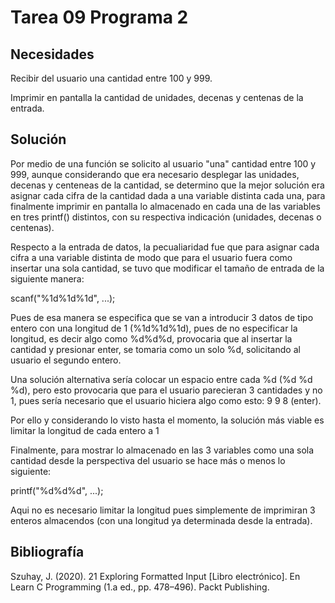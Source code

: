 # Tarea 09 Programa 2

## Necesidades

Recibir del usuario una cantidad entre 100 y 999.

Imprimir en pantalla la cantidad de unidades, decenas y centenas de la entrada.

## Solución

Por medio de una función se solicito al usuario "una" cantidad entre 100 y 999, aunque
considerando que era necesario desplegar las unidades, decenas y centeneas de la cantidad,
se determino que la mejor solución era asignar cada cifra de la cantidad dada a una variable
distinta cada una, para finalmente imprimir en pantalla lo almacenado en cada una de las
variables en tres printf() distintos, con su respectiva indicación (unidades, decenas o
centenas).

Respecto a la entrada de datos, la pecualiaridad fue que para asignar cada cifra a una variable
distinta de modo que para el usuario fuera como insertar una sola cantidad, se tuvo que modificar
el tamaño de entrada de la siguiente manera:

scanf("%1d%1d%1d", ...);

Pues de esa manera se especifica que se van a introducir 3 datos de tipo entero con una longitud de
1 (%1d%1d%1d), pues de no especificar la longitud, es decir algo como %d%d%d, provocaria que al 
insertar la cantidad y presionar enter, se tomaria como un solo %d, solicitando al usuario el segundo 
entero.

Una solución alternativa sería colocar un espacio entre cada %d (%d %d %d), pero esto provocaria que 
para el usuario parecieran 3 cantidades y no 1, pues sería necesario que el usuario hiciera algo como 
esto: 9 9 8 (enter).

Por ello y considerando lo visto hasta el momento, la solución más viable es limitar la longitud de cada
entero a 1

Finalmente, para mostrar lo almacenado en las 3 variables como una sola cantidad desde la perspectiva del
usuario se hace más o menos lo siguiente:

printf("%d%d%d", ...);

Aqui no es necesario limitar la longitud pues simplemente de imprimiran 3 enteros almacendos (con una
longitud ya determinada desde la entrada).

## Bibliografía

Szuhay, J. (2020). 21 Exploring Formatted Input [Libro electrónico]. En Learn C
        Programming (1.a ed., pp. 478–496). Packt Publishing.